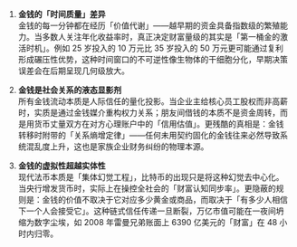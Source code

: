 1. **金钱的「时间质量」差异**  
金钱的每一分钟都在经历「价值代谢」——越早期的资金具备指数级的繁殖能力。当多数人关注年化收益率时，真正决定财富量级的其实是「第一桶金的激活时机」。例如 25 岁投入的 10 万元比 35 岁投入的 50 万元更可能通过复利形成碾压性优势，这种时间窗口的不可逆性像生物体的干细胞分化，早期决策误差会在后期呈现几何级放大。

2. **金钱是社会关系的液态显影剂**  
所有金钱流动本质是人际信任的量化投影。当企业主给核心员工股权而非高薪时，实质是通过金钱媒介重构权力关系；朋友间借钱的本质不是资金周转，而是用货币丈量双方在对方心理账户中的「信用估值」。更残酷的真相是：金钱转移时附带的「关系熵增定律」——任何未用契约固化的金钱往来必然导致系统混乱度上升，这也是家族企业财务纠纷的物理本源。

3. **金钱的虚拟性超越实体性**  
现代法币本质是「集体幻觉工程」，比特币的出现只是将这种幻觉去中心化。当央行增发货币时，实际上在操控全社会的「财富认知同步率」。更隐蔽的规则是：金钱的价值不取决于它对应多少黄金或商品，而取决于「有多少人相信下一个人会接受它」。这种链式信任传递一旦断裂，万亿市值可能在一夜间坍缩为数字尘埃，如 2008 年雷曼兄弟账面上 6390 亿美元的「财富」在 48 小时内归零。

